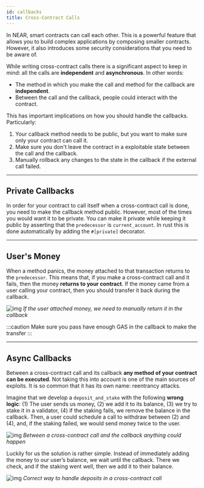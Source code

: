 ```yaml
---
id: callbacks
title: Cross-Contract Calls
---
```


In NEAR, smart contracts can call each other. This is a powerful feature that allows you to build complex applications by composing smaller contracts. However, it also introduces some security considerations that you need to be aware of.

While writing cross-contract calls there is a significant aspect to keep in mind: all the calls are **independent** and **asynchronous**. In other words:

- The method in which you make the call and method for the callback are **independent**.
- Between the call and the callback, people could interact with the contract.

This has important implications on how you should handle the callbacks. Particularly:

1. Your callback method needs to be public, but you want to make sure only your contract can call it.
2. Make sure you don't leave the contract in a exploitable state between the call and the callback.
3. Manually rollback any changes to the state in the callback if the external call failed.

---

## Private Callbacks
In order for your contract to call itself when a cross-contract call is done, you need to make the callback method public. However, most of the times you would want it to be private. You can make it private while keeping it public by asserting that the `predecessor` is `current_account`. In rust this is done automatically by adding the `#[private]` decorator.

---

## User's Money
When a method panics, the money attached to that transaction returns to the `predecessor`. This means that, if you make a cross-contract call and it fails, then the money **returns to your contract**. If the money came from a user calling your contract, then you should transfer it back during the callback.

![img](https://miro.medium.com/max/1400/1*Hp4TOcaBqm9LS0wkgWw3nA.png)
*If the user attached money, we need to manually return it in the callback*

:::caution
Make sure you pass have enough GAS in the callback to make the transfer
:::

---

## Async Callbacks
Between a cross-contract call and its callback **any method of your contract can be executed**. Not taking this into account is one of the main sources of exploits. It is so common that it has its own name: reentrancy attacks.

Imagine that we develop a `deposit_and_stake` with the following **wrong logic**: (1) The user sends us money, (2) we add it to its balance, (3) we try to stake it in a validator, (4) if the staking fails, we remove the balance in the callback. Then, a user could schedule a call to withdraw between (2) and (4), and, if the staking failed, we would send money twice to the user.

![img](https://miro.medium.com/max/1400/1*VweWHQYGLBa70uceiWHLQA.png)
*Between a cross-contract call and the callback anything could happen*

Luckily for us the solution is rather simple. Instead of immediately adding the money to our user’s balance, we wait until the callback. There we check, and if the staking went well, then we add it to their balance.

![img](https://miro.medium.com/max/1400/1*o0YVDCp_7l-L3njJMGhU4w.png)
*Correct way to handle deposits in a cross-contract call*